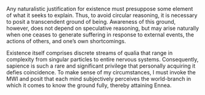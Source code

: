 Any naturalistic justification for existence must presuppose some element of what it seeks to explain. Thus, to avoid circular reasoning, it is necessary to posit a transcendent ground of being. Awareness of this ground, however, does not depend on speculative reasoning, but may arise naturally when one ceases to generate suffering in response to external events, the actions of others, and one’s own shortcomings.

Existence itself comprises discrete streams of qualia that range in complexity from singular particles to entire nervous systems. Consequently, sapience is such a rare and significant privilege that personally acquiring it defies coincidence. To make sense of my circumstances, I must invoke the MWI and posit that each mind subjectively perceives the world-branch in which it comes to know the ground fully, thereby attaining Ennea.
